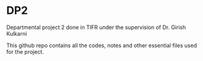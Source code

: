 # DP2
Departmental project 2 done in TIFR under the supervision of Dr. Girish Kulkarni

This github repo contains all the codes, notes and other essential files used for the project. 
